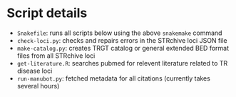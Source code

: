 # Script details

- `Snakefile`: runs all scripts below using the above `snakemake` command
- `check-loci.py`: checks and repairs errors in the STRchive loci JSON file
- `make-catalog.py`: creates TRGT catalog or general extended BED format files from all STRchive loci
- `get-literature.R`: searches pubmed for relevent literature related to TR disease loci
- `run-manubot.py`: fetched metadata for all citations (currently takes several hours)